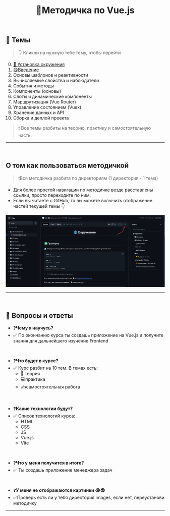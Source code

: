 <h1 align=center> 📑Методичка по Vue.js </h1>

<br>

## 📘 Темы
> 👇 Кликни на нужную тебе тему, чтобы перейти

0. [📨 Установка окружения](00-environment/ENVIRONMENT.md)
1. [😋Введение](01-intro/THEORY.md)
2. Основы шаблонов и реактивности
3. Вычисляемые свойства и наблюдатели
4. События и методы
5. Компоненты (основы)
6. Слоты и динамические компоненты
7. Маршрутизация (Vue Router)
8. Управление состоянием (Vuex)
9. Хранение данных и API
10. Сборка и деплой проекта

> ❗ Все темы разбиты на теорию, практику и самостоятельную часть.

---
<br>

## О том как пользоваться методичкой
> ❗Вся методичка разбита по директориям (1 директория - 1 тема)

- Для более простой навигации по методичке везде расставлены ссылки, просто переходите по ним.
- Если вы читаете с GitHub, то вы можете включить отображение частей текущей темы 👇

![](images/readme/sidebar.png)

---
<br>

## 🤔 Вопросы и ответы

- ❓**Чему я научусь?**
- ✅ По окончанию курса ты создашь приложение на Vue.js и получите знания для дальнейшего изучение Frontend 

<br>

- ❓**Что будет в курсе?** 
- ✅ Курс разбит на 10 тем. В темах есть: 
    - 📖 теория 
    - 💻практика 
    - ✍️самостоятельная работа  

<br>

- ❓**Какие технологии будут?** 
- ✅ Список технологий курса:
    - HTML 
    - CSS 
    - JS 
    - Vue.js 
    - Vite

<br>

- ❓**Что у меня получится в итоге?**
- ✅ Ты создашь приложение менеджера задач    

<br>

- ❓**У меня не отображаются картинки 😭😨**
- ✅Проверь есть ли у тебя директория images, если нет, переустанови методичку
---
<br>